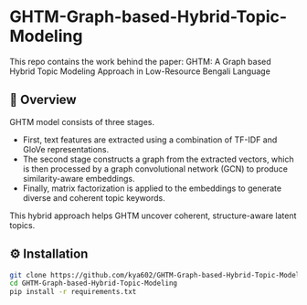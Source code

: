 # GHTM-Graph-based-Hybrid-Topic-Modeling
This repo contains the work behind the paper: GHTM: A Graph based Hybrid Topic Modeling Approach in Low-Resource Bengali Language

## 📌 Overview

GHTM model consists of three stages. 
- First, text features are extracted using a combination of TF-IDF and GloVe representations.
- The second stage constructs a graph from the extracted vectors, which is then processed by a graph convolutional network (GCN) to produce similarity-aware embeddings.
- Finally, matrix factorization is applied to the embeddings to generate diverse and coherent topic keywords.

This hybrid approach helps GHTM uncover coherent, structure-aware latent topics.


## ⚙️ Installation

```bash
git clone https://github.com/kya602/GHTM-Graph-based-Hybrid-Topic-Modeling.git
cd GHTM-Graph-based-Hybrid-Topic-Modeling
pip install -r requirements.txt

